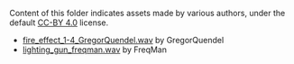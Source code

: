 Content of this folder indicates assets made by various authors, under the default [CC-BY 4.0](https://creativecommons.org/licenses/by/4.0/) license.

* [fire_effect_1-4_GregorQuendel.wav](https://freesound.org/people/GregorQuendel/sounds/421879/) by GregorQuendel
* [lighting_gun_freqman.wav](https://freesound.org/people/FreqMan/sounds/24726/) by FreqMan
